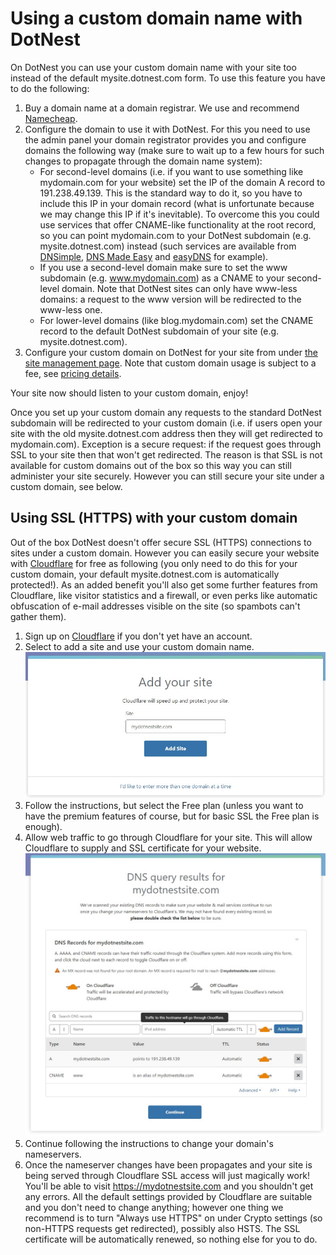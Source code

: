 # Using a custom domain name with DotNest



On DotNest you can use your custom domain name with your site too instead of the default mysite.dotnest.com form. To use this feature you have to do the following:

1. Buy a domain name at a domain registrar. We use and recommend [Namecheap](https://www.namecheap.com/domains/registration.aspx?aff=87219).
2. Configure the domain to use it with DotNest. For this you need to use the admin panel your domain registrator provides you and configure domains the following way (make sure to wait up to a few hours for such changes to propagate through the domain name system):
	- For second-level domains (i.e. if you want to use something like mydomain.com for your website) set the IP of the domain A record to 191.238.49.139. This is the standard way to do it, so you have to include this IP in your domain record (what is unfortunate because we may change this IP if it's inevitable). To overcome this you could use services that offer CNAME-like functionality at the root record, so you can point mydomain.com to your DotNest subdomain (e.g. mysite.dotnest.com) instead (such services are available from [DNSimple](http://support.dnsimple.com/articles/alias-record), [DNS Made Easy](http://www.dnsmadeeasy.com/services/aname-records/) and [easyDNS](http://docs.easydns.com/aname-records/) for example).
	- If you use a second-level domain make sure to set the www subdomain (e.g. www.mydomain.com) as a CNAME to your second-level domain. Note that DotNest sites can only have www-less domains: a request to the www version will be redirected to the www-less one.
	- For lower-level domains (like blog.mydomain.com) set the CNAME record to the default DotNest subdomain of your site (e.g. mysite.dotnest.com).
3. Configure your custom domain on DotNest for your site from under [the site management page](https://dotnest.com/DotNest.Frontend/UserSiteManagement/). Note that custom domain usage is subject to a fee, see [pricing details](https://dotnest.com/pricing).

Your site now should listen to your custom domain, enjoy!

Once you set up your custom domain any requests to the standard DotNest subdomain will be redirected to your custom domain (i.e. if users open your site with the old mysite.dotnest.com address then they will get redirected to mydomain.com). Exception is a secure request: if the request goes through SSL to your site then that won't get redirected. The reason is that SSL is not available for custom domains out of the box so this way you can still administer your site securely. However you can still secure your site under a custom domain, see below.


## Using SSL (HTTPS) with your custom domain

Out of the box DotNest doesn't offer secure SSL (HTTPS) connections to sites under a custom domain. However you can easily secure your website with [Cloudflare](https://www.cloudflare.com/) for free as following (you only need to do this for your custom domain, your default mysite.dotnest.com is automatically protected!). As an added benefit you'll also get some further features from Cloudflare, like visitor statistics and a firewall, or even perks like automatic obfuscation of e-mail addresses visible on the site (so spambots can't gather them).

1. Sign up on [Cloudflare](https://www.cloudflare.com/) if you don't yet have an account.
2. Select to add a site and use your custom domain name.
![Add site step on Cloudflare](attachments/custom-domains/cloudflare-add-site.jpg "Add site step on Cloudflare")
3. Follow the instructions, but select the Free plan (unless you want to have the premium features of course, but for basic SSL the Free plan is enough).
4. Allow web traffic to go through Cloudflare for your site. This will allow Cloudflare to supply and SSL certificate for your website.
![DNS setup step on Cloudflare](attachments/custom-domains/cloudflare-dns-setup.jpg "DNS setup step on Cloudflare")
5. Continue following the instructions to change your domain's nameservers.
6. Once the nameserver changes have been propagates and your site is being served through Cloudflare SSL access will just magically work! You'll be able to visit https://mydotnestsite.com and you shouldn't get any errors. All the default settings provided by Cloudflare are suitable and you don't need to change anything; however one thing we recommend is to turn "Always use HTTPS" on under Crypto settings (so non-HTTPS requests get redirected), possibly also HSTS. The SSL certificate will be automatically renewed, so nothing else for you to do.